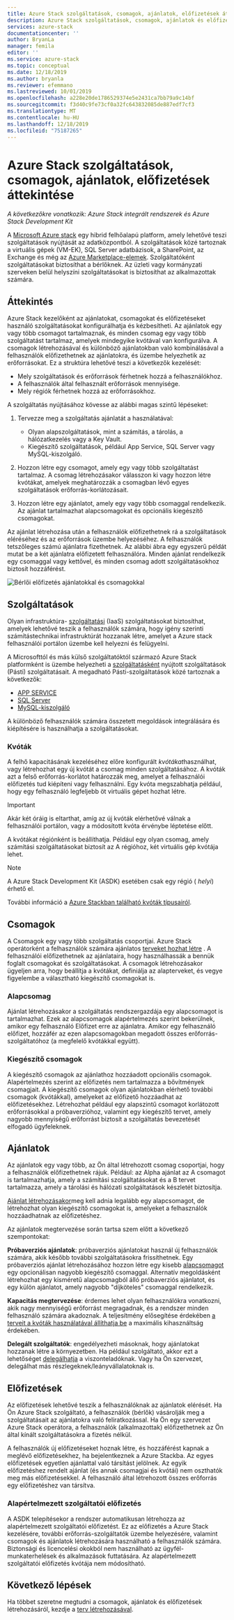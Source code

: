 ```yaml
---
title: Azure Stack szolgáltatások, csomagok, ajánlatok, előfizetések áttekintése | Microsoft Docs
description: Azure Stack szolgáltatások, csomagok, ajánlatok és előfizetések áttekintése.
services: azure-stack
documentationcenter: ''
author: BryanLa
manager: femila
editor: ''
ms.service: azure-stack
ms.topic: conceptual
ms.date: 12/18/2019
ms.author: bryanla
ms.reviewer: efemmano
ms.lastreviewed: 10/01/2019
ms.openlocfilehash: a228e20de1786529374e5e2431ca7bb79a9c14bf
ms.sourcegitcommit: f3d40c9fe73cf0a32fc643832085de887edf7cf3
ms.translationtype: MT
ms.contentlocale: hu-HU
ms.lasthandoff: 12/18/2019
ms.locfileid: "75187265"
---
```

# <a name="azure-stack-services-plans-offers-subscriptions-overview"></a>Azure Stack szolgáltatások, csomagok, ajánlatok, előfizetések áttekintése

*A következőkre vonatkozik: Azure Stack integrált rendszerek és Azure Stack Development Kit*

A [Microsoft Azure stack](azure-stack-overview.md) egy hibrid felhőalapú platform, amely lehetővé teszi szolgáltatások nyújtását az adatközpontból. A szolgáltatások közé tartoznak a virtuális gépek (VM-EK), SQL Server adatbázisok, a SharePoint, az Exchange és még az [Azure Marketplace-elemek](azure-stack-marketplace-azure-items.md). Szolgáltatóként szolgáltatásokat biztosíthat a bérlőknek. Az üzleti vagy kormányzati szerveken belül helyszíni szolgáltatásokat is biztosíthat az alkalmazottak számára.

## <a name="overview"></a>Áttekintés

Azure Stack kezelőként az ajánlatokat, csomagokat és előfizetéseket használó szolgáltatásokat konfigurálhatja és kézbesítheti. Az ajánlatok egy vagy több csomagot tartalmaznak, és minden csomag egy vagy több szolgáltatást tartalmaz, amelyek mindegyike kvótával van konfigurálva. A csomagok létrehozásával és különböző ajánlatokban való kombinálásával a felhasználók előfizethetnek az ajánlatokra, és üzembe helyezhetik az erőforrásokat. Ez a struktúra lehetővé teszi a következők kezelését:

- Mely szolgáltatások és erőforrások férhetnek hozzá a felhasználókhoz.
- A felhasználók által felhasznált erőforrások mennyisége.
- Mely régiók férhetnek hozzá az erőforrásokhoz.

A szolgáltatás nyújtásához kövesse az alábbi magas szintű lépéseket:

1. Tervezze meg a szolgáltatás ajánlatát a használatával:

   - Olyan alapszolgáltatások, mint a számítás, a tárolás, a hálózatkezelés vagy a Key Vault.
   - Kiegészítő szolgáltatások, például App Service, SQL Server vagy MySQL-kiszolgáló.

2. Hozzon létre egy csomagot, amely egy vagy több szolgáltatást tartalmaz. A csomag létrehozásakor válasszon ki vagy hozzon létre kvótákat, amelyek meghatározzák a csomagban lévő egyes szolgáltatások erőforrás-korlátozásait.
3. Hozzon létre egy ajánlatot, amely egy vagy több csomaggal rendelkezik. Az ajánlat tartalmazhat alapcsomagokat és opcionális kiegészítő csomagokat.

Az ajánlat létrehozása után a felhasználók előfizethetnek rá a szolgáltatások eléréséhez és az erőforrások üzembe helyezéséhez. A felhasználók tetszőleges számú ajánlatra fizethetnek. Az alábbi ábra egy egyszerű példát mutat be a két ajánlatra előfizetett felhasználóra. Minden ajánlat rendelkezik egy csomaggal vagy kettővel, és minden csomag adott szolgáltatásokhoz biztosít hozzáférést.

![Bérlői előfizetés ajánlatokkal és csomagokkal](media/azure-stack-key-features/image4.png)

## <a name="services"></a>Szolgáltatások

Olyan infrastruktúra- [szolgáltatási](https://azure.microsoft.com/overview/what-is-iaas/) (IaaS) szolgáltatásokat biztosíthat, amelyek lehetővé teszik a felhasználók számára, hogy igény szerinti számítástechnikai infrastruktúrát hozzanak létre, amelyet a Azure stack felhasználói portálon üzembe kell helyezni és felügyelni.

A Microsofttól és más külső szolgáltatóktól származó Azure Stack platformként is üzembe helyezheti a [szolgáltatásként](https://azure.microsoft.com/overview/what-is-paas/) nyújtott szolgáltatások (Pásti) szolgáltatásait. A megadható Pásti-szolgáltatások közé tartoznak a következők:

- [APP SERVICE](azure-stack-app-service-overview.md)
- [SQL Server](azure-stack-sql-resource-provider-deploy.md)
- [MySQL-kiszolgáló](azure-stack-mysql-resource-provider-deploy.md)

A különböző felhasználók számára összetett megoldások integrálására és kiépítésére is használhatja a szolgáltatásokat.

### <a name="quotas"></a>Kvóták

A felhő kapacitásának kezeléséhez előre konfigurált *kvótákat*használhat, vagy létrehozhat egy új kvótát a csomag minden szolgáltatásához. A kvóták azt a felső erőforrás-korlátot határozzák meg, amelyet a felhasználói előfizetés tud kiépíteni vagy felhasználni. Egy kvóta megszabhatja például, hogy egy felhasználó legfeljebb öt virtuális gépet hozhat létre.

> [!IMPORTANT]
> Akár két óráig is eltarthat, amíg az új kvóták elérhetővé válnak a felhasználói portálon, vagy a módosított kvóta érvénybe léptetése előtt.

A kvótákat régiónként is beállíthatja. Például egy olyan csomag, amely számítási szolgáltatásokat biztosít az A régióhoz, két virtuális gép kvótája lehet.

>[!NOTE]
>A Azure Stack Development Kit (ASDK) esetében csak egy régió ( *helyi*) érhető el.

További információ a [Azure Stackban található kvóták típusairól](azure-stack-quota-types.md).

## <a name="plans"></a>Csomagok

A Csomagok egy vagy több szolgáltatás csoportjai. Azure Stack operátorként a felhasználók számára ajánlatos [terveket hozhat létre](azure-stack-create-plan.md) . A felhasználói előfizethetnek az ajánlataira, hogy használhassák a bennük foglalt csomagokat és szolgáltatásokat. A csomagok létrehozásakor ügyeljen arra, hogy beállítja a kvótákat, definiálja az alapterveket, és vegye figyelembe a választható kiegészítő csomagokat is.

### <a name="base-plan"></a>Alapcsomag

Ajánlat létrehozásakor a szolgáltatás rendszergazdája egy alapcsomagot is tartalmazhat. Ezek az alapcsomagok alapértelmezés szerint bekerülnek, amikor egy felhasználó Előfizet erre az ajánlatra. Amikor egy felhasználó előfizet, hozzáfér az ezen alapcsomagokban megadott összes erőforrás-szolgáltatóhoz (a megfelelő kvótákkal együtt).

### <a name="add-on-plans"></a>Kiegészítő csomagok

A kiegészítő csomagok az ajánlathoz hozzáadott opcionális csomagok. Alapértelmezés szerint az előfizetés nem tartalmazza a bővítmények csomagjait. A kiegészítő csomagok olyan ajánlatokban elérhető további csomagok (kvótákkal), amelyeket az előfizető hozzáadhat az előfizetésekhez. Létrehozhat például egy alapszintű csomagot korlátozott erőforrásokkal a próbaverzióhoz, valamint egy kiegészítő tervet, amely nagyobb mennyiségű erőforrást biztosít a szolgáltatás bevezetését elfogadó ügyfeleknek.

## <a name="offers"></a>Ajánlatok

Az ajánlatok egy vagy több, az Ön által létrehozott csomag csoportjai, hogy a felhasználók előfizethetnek rájuk. Például: az Alpha ajánlat az A csomagot is tartalmazhatja, amely a számítási szolgáltatásokat és a B tervet tartalmazza, amely a tárolási és hálózati szolgáltatások készletét biztosítja.

[Ajánlat létrehozásakor](azure-stack-create-offer.md)meg kell adnia legalább egy alapcsomagot, de létrehozhat olyan kiegészítő csomagokat is, amelyeket a felhasználók hozzáadhatnak az előfizetéshez.

Az ajánlatok megtervezése során tartsa szem előtt a következő szempontokat:

**Próbaverziós ajánlatok**: próbaverziós ajánlatokat használ új felhasználók számára, akik később további szolgáltatásokra frissíthetnek. Egy próbaverziós ajánlat létrehozásához hozzon létre egy kisebb [alapcsomagot](service-plan-offer-subscription-overview.md#base-plan) egy opcionálisan nagyobb kiegészítő csomaggal. Alternatív megoldásként létrehozhat egy kisméretű alapcsomagból álló próbaverziós ajánlatot, és egy külön ajánlatot, amely nagyobb "díjköteles" csomaggal rendelkezik.

**Kapacitás megtervezése**: érdemes lehet olyan felhasználókra vonatkozni, akik nagy mennyiségű erőforrást megragadnak, és a rendszer minden felhasználó számára akadoznak. A teljesítmény elősegítése érdekében [a terveit a kvóták használatával állíthatja be](service-plan-offer-subscription-overview.md#plans) a maximális kihasználtság érdekében.

**Delegált szolgáltatók**: engedélyezheti másoknak, hogy ajánlatokat hozzanak létre a környezetben. Ha például szolgáltató, akkor ezt a lehetőséget [delegálhatja](azure-stack-delegated-provider.md) a viszonteladóknak. Vagy ha Ön szervezet, delegálhat más részlegeknek/leányvállalatoknak is.

## <a name="subscriptions"></a>Előfizetések

Az előfizetések lehetővé teszik a felhasználóknak az ajánlatok elérését. Ha Ön Azure Stack szolgáltató, a felhasználók (bérlők) vásárolják meg a szolgáltatásait az ajánlatokra való feliratkozással. Ha Ön egy szervezet Azure Stack operátora, a felhasználók (alkalmazottak) előfizethetnek az Ön által kínált szolgáltatásokra a fizetés nélkül.

A felhasználók új előfizetéseket hoznak létre, és hozzáférést kapnak a meglévő előfizetésekhez, ha bejelentkeznek a Azure Stackba. Az egyes előfizetések egyetlen ajánlattal való társítást jelölnek. Az egyik előfizetéshez rendelt ajánlat (és annak csomagjai és kvótái) nem oszthatók meg más előfizetésekkel. A felhasználó által létrehozott összes erőforrás egy előfizetéshez van társítva.

### <a name="default-provider-subscription"></a>Alapértelmezett szolgáltatói előfizetés

A ASDK telepítésekor a rendszer automatikusan létrehozza az alapértelmezett szolgáltatói előfizetést. Ez az előfizetés a Azure Stack kezelésére, további erőforrás-szolgáltatók üzembe helyezésére, valamint csomagok és ajánlatok létrehozására használható a felhasználók számára. Biztonsági és licencelési okokból nem használható az ügyfél-munkaterhelések és alkalmazások futtatására. Az alapértelmezett szolgáltatói előfizetés kvótája nem módosítható.

## <a name="next-steps"></a>Következő lépések

Ha többet szeretne megtudni a csomagok, ajánlatok és előfizetések létrehozásáról, kezdje a [terv létrehozásával](azure-stack-create-plan.md).

